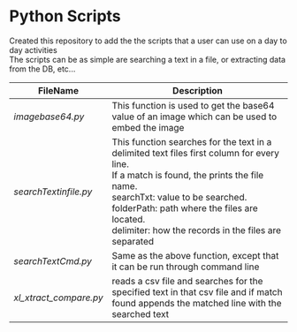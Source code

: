 # Python Scripts
Created this repository to add the the scripts that a user can use on a day to day activities
<br>The scripts can be as simple are searching a text in a file, or extracting data from the DB, etc...</br>

**FileName**|**Description**|
---|---|
*imagebase64.py*|This function is used to get the base64 value of an image which can be used to embed the image|
*searchTextinfile.py*|This function searches for the text in a delimited text files first column for every line.<br>If a match is found, the prints the file name.<br>searchTxt: value to be searched. <br>folderPath: path where the files are located. <br>delimiter: how the records in the files are separated
*searchTextCmd.py*|Same as the above function, except that it can be run through command line
*xl_xtract_compare.py*|reads a csv file and searches for the specified text in that csv file and if match found appends the matched line with the searched text
